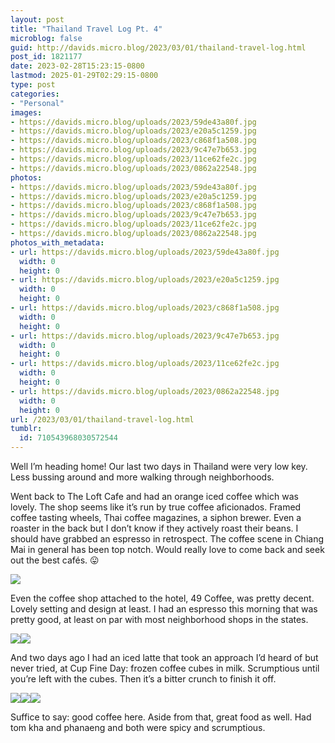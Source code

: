 ```yaml
---
layout: post
title: "Thailand Travel Log Pt. 4"
microblog: false
guid: http://davids.micro.blog/2023/03/01/thailand-travel-log.html
post_id: 1821177
date: 2023-02-28T15:23:15-0800
lastmod: 2025-01-29T02:29:15-0800
type: post
categories:
- "Personal"
images:
- https://davids.micro.blog/uploads/2023/59de43a80f.jpg
- https://davids.micro.blog/uploads/2023/e20a5c1259.jpg
- https://davids.micro.blog/uploads/2023/c868f1a508.jpg
- https://davids.micro.blog/uploads/2023/9c47e7b653.jpg
- https://davids.micro.blog/uploads/2023/11ce62fe2c.jpg
- https://davids.micro.blog/uploads/2023/0862a22548.jpg
photos:
- https://davids.micro.blog/uploads/2023/59de43a80f.jpg
- https://davids.micro.blog/uploads/2023/e20a5c1259.jpg
- https://davids.micro.blog/uploads/2023/c868f1a508.jpg
- https://davids.micro.blog/uploads/2023/9c47e7b653.jpg
- https://davids.micro.blog/uploads/2023/11ce62fe2c.jpg
- https://davids.micro.blog/uploads/2023/0862a22548.jpg
photos_with_metadata:
- url: https://davids.micro.blog/uploads/2023/59de43a80f.jpg
  width: 0
  height: 0
- url: https://davids.micro.blog/uploads/2023/e20a5c1259.jpg
  width: 0
  height: 0
- url: https://davids.micro.blog/uploads/2023/c868f1a508.jpg
  width: 0
  height: 0
- url: https://davids.micro.blog/uploads/2023/9c47e7b653.jpg
  width: 0
  height: 0
- url: https://davids.micro.blog/uploads/2023/11ce62fe2c.jpg
  width: 0
  height: 0
- url: https://davids.micro.blog/uploads/2023/0862a22548.jpg
  width: 0
  height: 0
url: /2023/03/01/thailand-travel-log.html
tumblr:
  id: 710543968030572544
---
```

Well I’m heading home! Our last two days in Thailand were very low key. Less bussing around and more walking through neighborhoods.

Went back to The Loft Cafe and had an orange iced coffee which was lovely. The shop seems like it’s run by true coffee aficionados. Framed coffee tasting wheels, Thai coffee magazines, a siphon brewer. Even a roaster in the back but I don’t know if they actively roast their beans. I should have grabbed an espresso in retrospect. The coffee scene in Chiang Mai in general has been top notch. Would really love to come back and seek out the best cafés. 😛

![](https://davids.micro.blog/uploads/2023/59de43a80f.jpg)

Even the coffee shop attached to the hotel, 49 Coffee, was pretty decent. Lovely setting and design at least. I had an espresso this morning that was pretty good, at least on par with most neighborhood shops in the states.

![](https://davids.micro.blog/uploads/2023/e20a5c1259.jpg)![](https://davids.micro.blog/uploads/2023/c868f1a508.jpg)

And two days ago I had an iced latte that took an approach I’d heard of but never tried, at Cup Fine Day: frozen coffee cubes in milk. Scrumptious until you’re left with the cubes. Then it’s a bitter crunch to finish it off.

![](https://davids.micro.blog/uploads/2023/9c47e7b653.jpg)![](https://davids.micro.blog/uploads/2023/11ce62fe2c.jpg)![](https://davids.micro.blog/uploads/2023/0862a22548.jpg)

Suffice to say: good coffee here. Aside from that, great food as well. Had tom kha and phanaeng and both were spicy and scrumptious.

